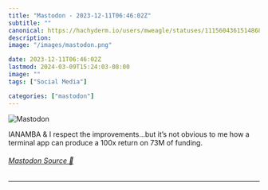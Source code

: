 ```yaml
---
title: "Mastodon - 2023-12-11T06:46:02Z"
subtitle: ""
canonical: https://hachyderm.io/users/mweagle/statuses/111560436151486804
description:
image: "/images/mastodon.png"

date: 2023-12-11T06:46:02Z
lastmod: 2024-03-09T15:24:03-08:00
image: ""
tags: ["Social Media"]

categories: ["mastodon"]
---
```

![Mastodon](/images/mastodon.png)

<p>IANAMBA &amp; I respect the improvements…but it’s not obvious to me how a terminal app can produce a 100x return on 73M of funding.</p>


###### [Mastodon Source 🐘](https://hachyderm.io/@mweagle/111560436151486804)

___
